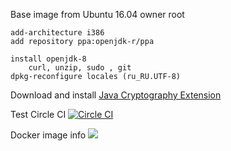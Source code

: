 Base image from Ubuntu 16.04 owner root
    
    add-architecture i386
    add repository ppa:openjdk-r/ppa

    install openjdk-8 
	    curl, unzip, sudo , git
    dpkg-reconfigure locales (ru_RU.UTF-8)


Download and install  [Java Cryptography Extension](http://download.oracle.com/otn-pub/java/jce/8/jce_policy-8.zip)

Test Circle CI [![Circle CI](https://circleci.com/gh/ZanyXDev/dev-java-base.svg?style=svg)](https://circleci.com/gh/zanyxdev/dev-java-base)

Docker image info [![](https://images.microbadger.com/badges/image/zanyxdev/dev-java-base.svg)](https://microbadger.com/images/zanyxdev/dev-java-base "Get your own image badge on microbadger.com")
